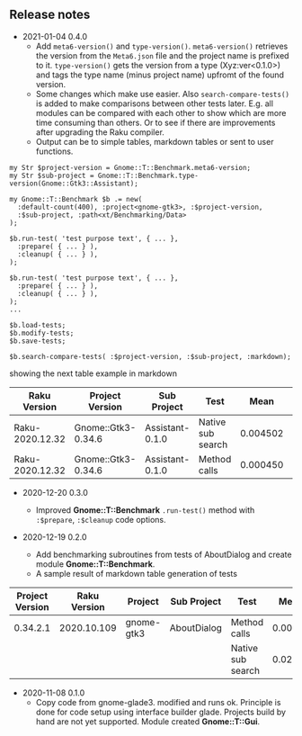 ## Release notes

* 2021-01-04 0.4.0
  * Add `meta6-version()` and `type-version()`. `meta6-version()` retrieves the version from the `Meta6.json` file and the project name is prefixed to it. `type-version()` gets the version from a type (Xyz:ver<0.1.0>) and tags the type name (minus project name) upfromt of the found version.
  * Some changes which make use easier. Also `search-compare-tests()` is added to make comparisons between other tests later. E.g. all modules can be compared with each other to show which are more time consuming than others. Or to see if there are improvements after upgrading the Raku compiler.
  * Output can be to simple tables, markdown tables or sent to user functions.

```
my Str $project-version = Gnome::T::Benchmark.meta6-version;
my Str $sub-project = Gnome::T::Benchmark.type-version(Gnome::Gtk3::Assistant);

my Gnome::T::Benchmark $b .= new(
  :default-count(400), :project<gnome-gtk3>, :$project-version,
  :$sub-project, :path<xt/Benchmarking/Data>
);

$b.run-test( 'test purpose text', { ... },
  :prepare( { ... } ),
  :cleanup( { ... } ),
);

$b.run-test( 'test purpose text', { ... },
  :prepare( { ... } ),
  :cleanup( { ... } ),
);
...

$b.load-tests;
$b.modify-tests;
$b.save-tests;

$b.search-compare-tests( :$project-version, :$sub-project, :markdown);
```
showing the next table example in markdown

|Raku Version|Project Version|Sub Project|Test|Mean|Rps|Speedup|
|-|-|-|-|-|-|-|
|Raku-2020.12.32|Gnome::Gtk3-0.34.6|Assistant-0.1.0|Native sub search|0.004502|222.11|-.--|
|Raku-2020.12.32|Gnome::Gtk3-0.34.6|Assistant-0.1.0|Method calls|0.000450|2224.20|10.01|

* 2020-12-20 0.3.0
  * Improved **Gnome::T::Benchmark** `.run-test()` method with `:$prepare`, `:$cleanup` code options.

* 2020-12-19 0.2.0
  * Add benchmarking subroutines from tests of AboutDialog and create module **Gnome::T::Benchmark**.
  * A sample result of markdown table generation of tests

|Project Version|Raku Version|Project|Sub Project|Test|Mean|Rps|Speedup|
|-|-|-|-|-|-|-|-|
|0.34.2.1|2020.10.109|gnome-gtk3|AboutDialog|Method calls|0.00277|360.55|10.46|
|||||Native sub search|0.02902|34.46|0.00|


* 2020-11-08 0.1.0
  * Copy code from gnome-glade3. modified and runs ok. Principle is done for code setup using interface builder glade. Projects build by hand are not yet supported. Module created **Gnome::T::Gui**.
